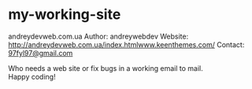 # my-working-site
andreydevweb.com.ua
Author: 		andreywebdev
Website: 		http://andreydevweb.com.ua/index.htmlwww.keenthemes.com/
Contact: 		97fyl97@gmail.com

Who needs a web site or fix bugs in a working email to mail.  
Happy coding!  
